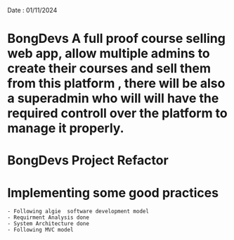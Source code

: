 Date : 01/11/2024

# BongDevs A full proof course selling web app, allow multiple admins to create their courses and sell them from this platform , there will be also a superadmin who will will have the required controll over the platform to manage it properly.


# BongDevs Project Refactor
# Implementing some good practices
    - Following algie  software development model
    - Requirment Analysis done
    - System Architecture done
    - Following MVC model 
